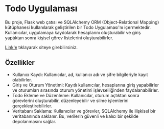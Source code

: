 # Todo Uygulaması

Bu proje, Flask web çatısı ve SQLAlchemy ORM (Object-Relational Mapping) kütüphanesi kullanılarak geliştirilen bir Todo Uygulaması'nı içermektedir. Kullanıcılar, uygulamaya kaydolarak hesaplarını oluşturabilir ve giriş yaptıktan sonra kişisel görev listelerini oluşturabilirler.

[Link'e](http://apps.pythonanywhere.com) tıklayarak siteye girebilirsiniz.

## Özellikler

- Kullanıcı Kaydı: Kullanıcılar, ad, kullanıcı adı ve şifre bilgileriyle kayıt olabilirler.
- Giriş ve Oturum Yönetimi: Kayıtlı kullanıcılar, hesaplarına giriş yapabilirler ve oturumları sırasında oturum yönetimi işlevselliğinden faydalanabilirler.
- Todo Ekleme ve Düzenleme: Kullanıcılar, oturum açtıktan sonra görevlerini oluşturabilir, düzenleyebilir ve silme işlemlerini gerçekleştirebilirler.
- Veritabanı Saklama: Kullanıcılar ve görevler, SQLAlchemy ile ilişkisel bir veritabanında saklanır. Bu, verilerin güvenli ve kalıcı bir şekilde depolanmasını sağlar.

